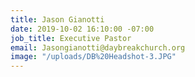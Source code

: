 ```yaml
---
title: Jason Gianotti
date: 2019-10-02 16:10:00 -07:00
job_title: Executive Pastor
email: Jasongianotti@daybreakchurch.org
image: "/uploads/DB%20Headshot-3.JPG"
---
```



